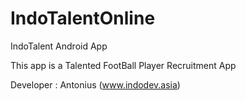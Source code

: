 # IndoTalentOnline
IndoTalent Android App

This app is a Talented FootBall Player Recruitment App

Developer : Antonius (www.indodev.asia)
